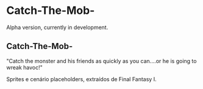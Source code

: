 # Catch-The-Mob-

Alpha version, currently in development.

## Catch-The-Mob-

"Catch the monster and his friends as quickly as you can....or he is going to wreak havoc!"

Sprites e cenário placeholders, extraídos de Final Fantasy I.
